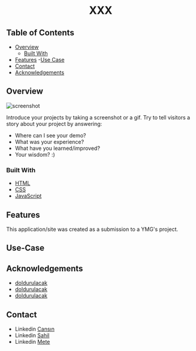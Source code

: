 <!-- Please update value in the {}  -->

<h1 align="center">XXX</h1>

<!-- TABLE OF CONTENTS -->

## Table of Contents

- [Overview](#overview)
  - [Built With](#built-with)
- [Features](#features)
-[Use Case](#usecase)
- [Contact](#contact)
- [Acknowledgements](#acknowledgements)

<!-- OVERVIEW -->

## Overview

![screenshot](https://user-images.githubusercontent.com/16707738/92399059-5716eb00-f132-11ea-8b14-bcacdc8ec97b.png)

Introduce your projects by taking a screenshot or a gif. Try to tell visitors a story about your project by answering:

- Where can I see your demo?
- What was your experience?
- What have you learned/improved?
- Your wisdom? :)

### Built With

<!-- This section should list any major frameworks that you built your project using. Here are a few examples.-->

- [HTML](https://www.w3schools.com/html/default.asp)
- [CSS](https://www.w3schools.com/css/default.asp)
- [JavaScript](https://developer.mozilla.org/en-US/docs/Web/JavaScript)

## Features

<!-- List the features of your application or follow the template. Don't share the figma file here :) -->

This application/site was created as a submission to a YMG's project.

## Use-Case



## Acknowledgements

<!-- This section should list any articles or add-ons/plugins that helps you to complete the project. This is optional but it will help you in the future. For exmpale -->

- [doldurulacak](https://404-not-found-test1.netlify.app/)
- [doldurulacak](https://404-not-found-test1.netlify.app)
- [doldurulacak](https://404-not-found-test1.netlify.app)

## Contact

- Linkedin [Cansın](https://www.linkedin.com/in/cansın-lale-64a098130/)
- Linkedin [Sahil](https://www.linkedin.com/in/sahil-baylarli-a81a281ab/)
- Linkedin [Mete](https://www.linkedin.com/in/metehan-akbulut-323003272/)
